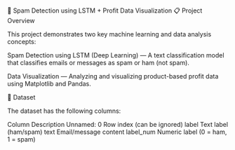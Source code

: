 🧠 Spam Detection using LSTM + Profit Data Visualization
📋 Project Overview

This project demonstrates two key machine learning and data analysis concepts:

Spam Detection using LSTM (Deep Learning) — A text classification model that classifies emails or messages as spam or ham (not spam).

Data Visualization — Analyzing and visualizing product-based profit data using Matplotlib and Pandas.

📁 Dataset

The dataset has the following columns:

Column	Description
Unnamed: 0	Row index (can be ignored)
label	Text label (ham/spam)
text	Email/message content
label_num	Numeric label (0 = ham, 1 = spam)
